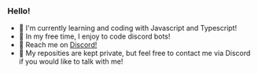 ### Hello!

- :seedling: I'm currently learning and coding with Javascript and Typescript!
- :cactus: In my free time, I enjoy to code discord bots!
- :evergreen_tree: Reach me on [Discord!](https://discord.com/users/766792610059780118)
- :maple_leaf: My reposities are kept private, but feel free to contact me via Discord if you would like to talk with me!
